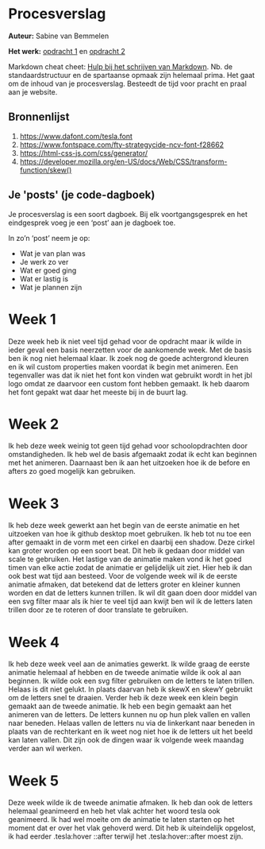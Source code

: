# Procesverslag
**Auteur:** Sabine van Bemmelen

**Het werk:** [opdracht 1](opdracht1/index.html) en [opdracht 2](opdracht2/index.html)


Markdown cheat cheet: [Hulp bij het schrijven van Markdown](https://github.com/adam-p/markdown-here/wiki/Markdown-Cheatsheet). Nb. de standaardstructuur en de spartaanse opmaak zijn helemaal prima. Het gaat om de inhoud van je procesverslag. Besteedt de tijd voor pracht en praal aan je website.



## Bronnenlijst
1. https://www.dafont.com/tesla.font
2. https://www.fontspace.com/fty-strategycide-ncv-font-f28662
3. https://html-css-js.com/css/generator/
4. https://developer.mozilla.org/en-US/docs/Web/CSS/transform-function/skew()



## Je 'posts' (je code-dagboek)

Je procesverslag is een soort dagboek.
Bij elk voortgangsgesprek en het eindgesprek voeg je een ‘post’ aan je dagboek toe.

In zo’n ‘post’ neem je op:
- Wat je van plan was
- Je werk zo ver
- Wat er goed ging
- Wat er lastig is
- Wat je plannen zijn

# Week 1

Deze week heb ik niet veel tijd gehad voor de opdracht maar ik wilde in ieder geval een basis neerzetten voor de aankomende week. Met de basis ben ik nog niet helemaal klaar. Ik zoek nog de goede achtergrond kleuren en ik wil custom properties maken voordat ik begin met animeren. Een tegenvaller was dat ik niet het font kon vinden wat gebruikt wordt in het jbl logo omdat ze daarvoor een custom font hebben gemaakt. Ik heb daarom het font gepakt wat daar het meeste bij in de buurt lag.

# Week 2

Ik heb deze week weinig tot geen tijd gehad voor schoolopdrachten door omstandigheden. Ik heb wel de basis afgemaakt zodat ik echt kan beginnen met het animeren. Daarnaast ben ik aan het uitzoeken hoe ik de before en afters zo goed mogelijk kan gebruiken. 

# Week 3

Ik heb deze week gewerkt aan het begin van de eerste animatie en het uitzoeken van hoe ik github desktop moet gebruiken. Ik heb tot nu toe een after gemaakt in de vorm met een cirkel en daarbij een shadow. Deze cirkel kan groter worden op een soort beat. Dit heb ik gedaan door middel van scale te gebruiken. Het lastige van de animatie maken vond ik het goed timen van elke actie zodat de animatie er gelijdelijk uit ziet. Hier heb ik dan ook best wat tijd aan besteed. Voor de volgende week wil ik de eerste animatie afmaken, dat betekend dat de letters groter en kleiner kunnen worden en dat de letters kunnen trillen. Ik wil dit gaan doen door middel van een svg filter maar als ik hier te veel tijd aan kwijt ben wil ik de letters laten trillen door ze te roteren of door translate te gebruiken.

# Week 4

Ik heb deze week veel aan de animaties gewerkt. Ik wilde graag de eerste animatie helemaal af hebben en de tweede animatie wilde ik ook al aan beginnen. Ik wilde ook een svg filter gebruiken om de letters te laten trillen. Helaas is dit niet gelukt. In plaats daarvan heb ik skewX en skewY gebruikt om de letters snel te draaien. Verder heb ik deze week een klein begin gemaakt aan de tweede animatie. Ik heb een begin gemaakt aan het animeren van de letters. De letters kunnen nu op hun plek vallen en vallen naar beneden. Helaas vallen de letters nu via de linkerkant naar beneden in plaats van de rechterkant en ik weet nog niet hoe ik de letters uit het beeld kan laten vallen. Dit zijn ook de dingen waar ik volgende week maandag verder aan wil werken.

# Week 5

Deze week wilde ik de tweede animatie afmaken. Ik heb dan ook de letters helemaal geanimeerd en heb het vlak achter het woord tesla ook geanimeerd. Ik had wel moeite om de animatie te laten starten op het moment dat er over het vlak gehoverd werd. Dit heb ik uiteindelijk opgelost, ik had eerder .tesla:hover ::after terwijl het .tesla:hover::after moest zijn. 